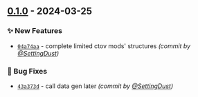 
## [0.1.0] - 2024-03-25
### :sparkles: New Features
- [`04a74aa`](https://github.com/SettingDust/LimitedCtovBuildings/commit/04a74aa19980043de596dec7a20a85ff7171a18b) - complete limited ctov mods' structures *(commit by [@SettingDust](https://github.com/SettingDust))*

### :bug: Bug Fixes
- [`43a373d`](https://github.com/SettingDust/LimitedCtovBuildings/commit/43a373d94006691d7850a40437f269e3f729cead) - call data gen later *(commit by [@SettingDust](https://github.com/SettingDust))*


[0.1.0]: https://github.com/SettingDust/LimitedCtovBuildings/compare/0.0.0...0.1.0